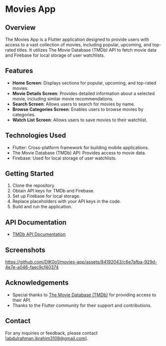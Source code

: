 # Movies App

## Overview
The Movies App is a Flutter application designed to provide users with access to a vast collection of movies, including popular, upcoming, and top-rated titles. It utilizes The Movie Database (TMDb) API to fetch movie data and Firebase for local storage of user watchlists.

## Features
- **Home Screen**: Displays sections for popular, upcoming, and top-rated movies.
- **Movie Details Screen**: Provides detailed information about a selected movie, including similar movie recommendations.
- **Search Screen**: Allows users to search for movies by name.
- **Browse Categories Screen**: Enables users to browse movies by categories.
- **Watch List Screen**: Allows users to save movies to their watchlist.

## Technologies Used
- Flutter: Cross-platform framework for building mobile applications.
- The Movie Database (TMDb) API: Provides access to movie data.
- Firebase: Used for local storage of user watchlists.

## Getting Started
1. Clone the repository.
2. Obtain API keys for TMDb and Firebase.
3. Set up Firebase for local storage.
4. Replace placeholders with your API keys in the code.
5. Build and run the application.

## API Documentation
- [TMDb API Documentation](https://developers.themoviedb.org/3/getting-started/introduction)

## Screenshots


https://github.com/DIK0o1/movies-app/assets/84192043/c6e7afba-929d-4e7e-a046-faec9cf40374


## Acknowledgements
- Special thanks to [The Movie Database (TMDb)](https://www.themoviedb.org/) for providing access to their API.
- Thanks to the Flutter community for their support and contributions.

## Contact
For any inquiries or feedback, please contact [abdulrahman.ibrahim3108@gmail.com].
